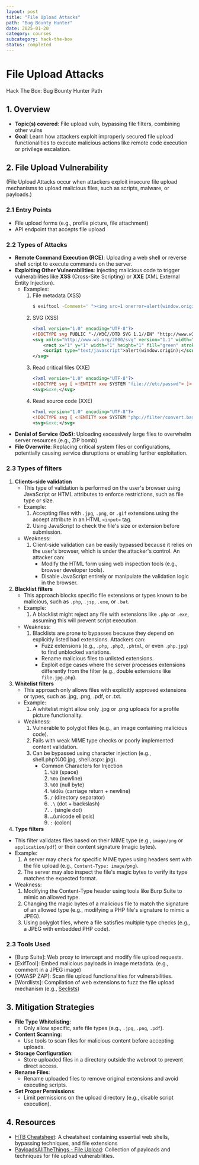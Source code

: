 ```yaml
---
layout: post
title: "File Upload Attacks"
path: "Bug Bounty Hunter"
date: 2025-01-20
category: courses
subcategory: hack-the-box
status: completed
---
```

# File Upload Attacks
Hack The Box: Bug Bounty Hunter Path

## 1. Overview
- **Topic(s) covered**: File upload vuln, bypassing file filters, combining other vulns
- **Goal**: Learn how attackers exploit improperly secured file upload functionalities to execute malicious actions like remote code execution or privilege escalation.


## 2. File Upload Vulnerability
(File Upload Attacks occur when attackers exploit insecure file upload mechanisms to upload malicious files, such as scripts, malware, or payloads.)

### 2.1 Entry Points
- File upload forms (e.g., profile picture, file attachment)
- API endpoint that accepts file upload

### 2.2 Types of Attacks
- **Remote Command Execution (RCE)**:
   Uploading a web shell or reverse shell script to execute commands on the server.
- **Exploiting Other Vulnerabilities**:
   Injecting malicious code to trigger vulnerabilities like **XSS** (Cross-Site Scripting) or **XXE** (XML External Entity Injection).
   - Examples:
       1. File metadata (XSS)
           ```bash
           $ exiftool -Comment=' "><img src=1 onerror=alert(window.origin)>' payload.jpg
           ```
       2. SVG (XSS)
           ```xml
           <?xml version="1.0" encoding="UTF-8"?>
           <!DOCTYPE svg PUBLIC "-//W3C//DTD SVG 1.1//EN" "http://www.w3.org/Graphics/SVG/1.1/DTD/svg11.dtd">
           <svg xmlns="http://www.w3.org/2000/svg" version="1.1" width="1" height="1">
               <rect x="1" y="1" width="1" height="1" fill="green" stroke="black" />
               <script type="text/javascript">alert(window.origin);</script>
           </svg>
           ```
       3. Read critical files (XXE)
           ```xml
           <?xml version="1.0" encoding="UTF-8"?>
           <!DOCTYPE svg [ <!ENTITY xxe SYSTEM "file:///etc/passwd"> ]>
           <svg>&xxe;</svg>
           ```
       4. Read source code (XXE)
           ```xml
           <?xml version="1.0" encoding="UTF-8"?>
           <!DOCTYPE svg [ <!ENTITY xxe SYSTEM "php://filter/convert.base64-encode/resource=index.php"> ]>
           <svg>&xxe;</svg>
           ```
- **Denial of Service (DoS)**:
   Uploading excessively large files to overwhelm server resources.(e.g., ZIP bomb)
- **File Overwrite**:
   Replacing critical system files or configurations, potentially causing service disruptions or enabling further exploitation.

### 2.3 Types of filters
1. **Clients-side validation**
   - This type of validation is performed on the user's browser using JavaScript or HTML attributes to enforce restrictions, such as file type or size.
   - Example:
       1. Accepting files with `.jpg`, `.png`, or `.gif` extensions using the accept attribute in an HTML `<input>` tag.
       2. Using JavaScript to check the file's size or extension before submission.
   - Weakness:
       1. Client-side validation can be easily bypassed because it relies on the user's browser, which is under the attacker's control. An attacker can:
           - Modify the HTML form using web inspection tools (e.g., browser developer tools).
           - Disable JavaScript entirely or manipulate the validation logic in the browser.
2. **Blacklist filters**
   - This approach blocks specific file extensions or types known to be malicious, such as `.php`, `.jsp`, `.exe`, or `.bat`.
   - Example:
       1. A blacklist might reject any file with extensions like `.php` or `.exe`, assuming this will prevent script execution.
   - Weakness:
       1. Blacklists are prone to bypasses because they depend on explicitly listed bad extensions. Attackers can:
           - Fuzz extensions (e.g., `.php`, `.php3`, `.phtml`, or even `.php.jpg`) to find unblocked variations.
           - Rename malicious files to unlisted extensions.
           - Exploit edge cases where the server processes extensions differently from the filter (e.g., double extensions like `file.jpg.php`).
3. **Whitelist filters**
   - This approach only allows files with explicitly approved extensions or types, such as .jpg, .png, .pdf, or .txt.
   - Example:
       1. A whitelist might allow only .jpg or .png uploads for a profile picture functionality.
   - Weakness:
       1. Vulnerable to polyglot files (e.g., an image containing malicious code).
       2. Fails with weak MIME type checks or poorly implemented content validation.
       3. Can be bypassed using character injection (e.g., shell.php%00.jpg, shell.aspx:.jpg).
           - Common Characters for Injection
               1. `%20` (space)
               2. `%0a` (newline)
               3. `%00` (null byte)
               4. `%0d0a` (carriage return + newline)
               5. `/` (directory separator)
               6. `.\` (dot + backslash)
               7. `.` (single dot)
               8. `…`(unicode ellipsis)
               9. `:` (colon)
4.  **Type filters**
   - This filter validates files based on their MIME type (e.g., `image/png` or `application/pdf`) or their content signature (magic bytes).
   - Example:
       1. A server may check for specific MIME types using headers sent with the file upload (e.g., `Content-Type: image/png`).
       2. The server may also inspect the file's magic bytes to verify its type matches the expected format.
   - Weakness:
       1. Modifying the Content-Type header using tools like Burp Suite to mimic an allowed type.
       2. Changing the magic bytes of a malicious file to match the signature of an allowed type (e.g., modifying a PHP file's signature to mimic a JPEG).
       3. Using polyglot files, where a file satisfies multiple type checks (e.g., a JPEG with embedded PHP code).

### 2.3 Tools Used
- [Burp Suite]: Web proxy to intercept and modify file upload requests.
- [ExifTool]: Embed malicious payloads in image metadata. (e.g., comment in a JPEG image)
- [OWASP ZAP]: Scan file upload functionalities for vulnerabilities.
- [Wordlists]: Compilation of web extensions to fuzz the file upload mechanism (e.g., [Seclists](https://github.com/danielmiessler/SecLists/blob/master/Discovery/Web-Content/web-extensions.txt))

## 3. Mitigation Strategies
- **File Type Whitelisting**:
   - Only allow specific, safe file types (e.g., `.jpg`, `.png`, `.pdf`).
- **Content Scanning**:
   - Use tools to scan files for malicious content before accepting uploads.
- **Storage Configuration**:
   - Store uploaded files in a directory outside the webroot to prevent direct access.
- **Rename Files**:
   - Rename uploaded files to remove original extensions and avoid executing scripts.
- **Set Proper Permissions**:
   - Limit permissions on the upload directory (e.g., disable script execution).

## 4. Resources
- [HTB Cheatsheet](./File_Upload_Attacks_Module_Cheat_Sheet.pdf): A cheatsheet containing essential web shells, bypassing techniques, and file extensions
- [PayloadsAllTheThings - File Upload](https://github.com/swisskyrepo/PayloadsAllTheThings/tree/master/Upload%20Insecure%20Files): Collection of payloads and techniques for file upload vulnerabilities.
